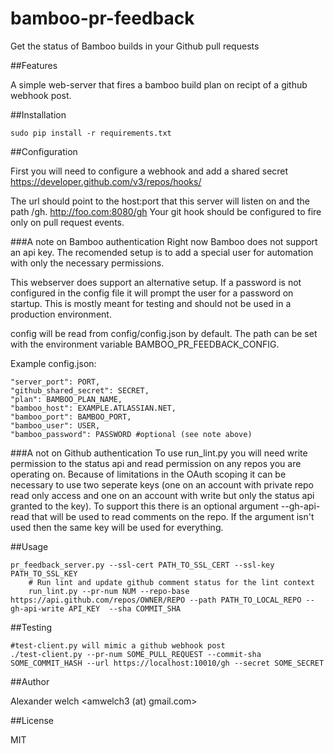 # bamboo-pr-feedback
Get the status of Bamboo builds in your Github pull requests

##Features

A simple web-server that fires a bamboo build plan on recipt of a github webhook post.

##Installation

	sudo pip install -r requirements.txt

##Configuration

First you will need to configure a webhook and add a shared secret
https://developer.github.com/v3/repos/hooks/

The url should point to the host:port that this server will listen on and the path /gh.
http://foo.com:8080/gh
Your git hook should be configured to fire only on pull request events.

###A note on Bamboo authentication
Right now Bamboo does not support an api key. The recomended setup is to add a special user for automation with only the necessary permissions.

This webserver does support an alternative setup. If a password is not configured in the config file it will prompt the user for a password on startup. This is mostly meant for testing and should not be used in a production environment.

config will be read from config/config.json by default. The path can be set with the environment variable BAMBOO_PR_FEEDBACK_CONFIG.

Example config.json:

	"server_port": PORT,
	"github_shared_secret": SECRET,
	"plan": BAMBOO_PLAN_NAME,  
	"bamboo_host": EXAMPLE.ATLASSIAN.NET,
	"bamboo_port": BAMBOO_PORT,
	"bamboo_user": USER,
	"bamboo_password": PASSWORD #optional (see note above)

###A not on Github authentication
To use run_lint.py you will need write permission to the status api and read permission on any repos you are operating on. Because of limitations in the OAuth scoping it can be necessary to use two seperate keys (one on an account with private repo read only access and one on an account with write but only the status api granted to the key). To support this there is an optional argument --gh-api-read that will be used to read comments on the repo. If the argument isn't used then the same key will be used for everything.

##Usage

	pr_feedback_server.py --ssl-cert PATH_TO_SSL_CERT --ssl-key PATH_TO_SSL_KEY
        # Run lint and update github comment status for the lint context
        run_lint.py --pr-num NUM --repo-base  https://api.github.com/repos/OWNER/REPO --path PATH_TO_LOCAL_REPO --gh-api-write API_KEY  --sha COMMIT_SHA

##Testing

	#test-client.py will mimic a github webhook post
	./test-client.py --pr-num SOME_PULL_REQUEST --commit-sha SOME_COMMIT_HASH --url https://localhost:10010/gh --secret SOME_SECRET

##Author

Alexander welch <amwelch3 (at) gmail.com>

##License

MIT
